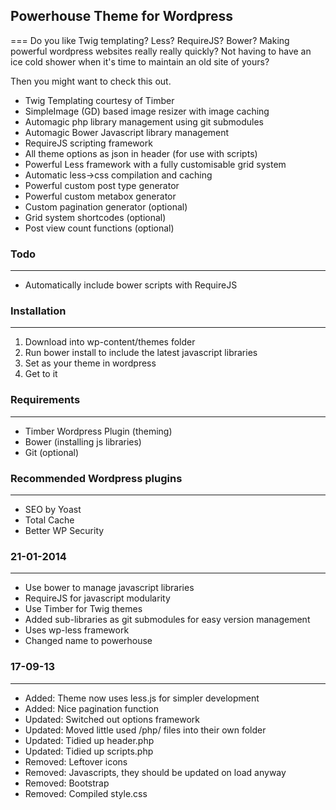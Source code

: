 ## Powerhouse Theme for Wordpress
===
Do you like Twig templating? Less? RequireJS? Bower? Making powerful wordpress websites really really quickly? Not having to have an ice cold shower when it's time to maintain an old site of yours?

Then you might want to check this out.

- Twig Templating courtesy of Timber
- SimpleImage (GD) based image resizer with image caching
- Automagic php library management using git submodules
- Automagic Bower Javascript library management
- RequireJS scripting framework
- All theme options as json in header (for use with scripts)
- Powerful Less framework with a fully customisable grid system
- Automatic less->css compilation and caching
- Powerful custom post type generator
- Powerful custom metabox generator
- Custom pagination generator (optional)
- Grid system shortcodes (optional)
- Post view count functions (optional)


### Todo
----
- Automatically include bower scripts with RequireJS


### Installation
----
1. Download into wp-content/themes folder
2. Run bower install to include the latest javascript libraries
3. Set as your theme in wordpress
4. Get to it


### Requirements
----
- Timber Wordpress Plugin (theming)
- Bower (installing js libraries)
- Git   (optional)


### Recommended Wordpress plugins
----
- SEO by Yoast
- Total Cache
- Better WP Security


### 21-01-2014
----
- Use bower to manage javascript libraries
- RequireJS for javascript modularity
- Use Timber for Twig themes
- Added sub-libraries as git submodules for easy version management
- Uses wp-less framework
- Changed name to powerhouse

	
### 17-09-13
----
- Added: Theme now uses less.js for simpler development
- Added: Nice pagination function
- Updated: Switched out options framework
- Updated: Moved little used /php/ files into their own folder
- Updated: Tidied up header.php
- Updated: Tidied up scripts.php
- Removed: Leftover icons
- Removed: Javascripts, they should be updated on load anyway
- Removed: Bootstrap
- Removed: Compiled style.css